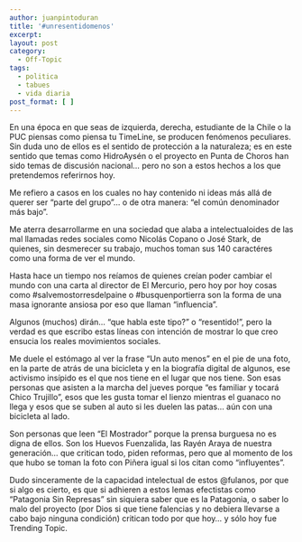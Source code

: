 ```yaml
---
author: juanpintoduran
title: '#unresentidomenos'
excerpt:
layout: post
category:
  - Off-Topic
tags:
  - politica
  - tabues
  - vida diaria
post_format: [ ]
---
```

En una época en que seas de izquierda, derecha, estudiante de la Chile o la PUC piensas como piensa tu TimeLine, se producen fenómenos peculiares. Sin duda uno de ellos es el sentido de protección a la naturaleza; es en este sentido que temas como HidroAysén o el proyecto en Punta de Choros han sido temas de discusión nacional… pero no son a estos hechos a los que pretendemos referirnos hoy.

Me refiero a casos en los cuales no hay contenido ni ideas más allá de querer ser “parte del grupo”… o de otra manera: “el común denominador más bajo”.

Me aterra desarrollarme en una sociedad que alaba a intelectualoides de las mal llamadas redes sociales como Nicolás Copano o José Stark, de quienes, sin desmerecer su trabajo, muchos toman sus 140 caractéres como una forma de ver el mundo.

Hasta hace un tiempo nos reíamos de quienes creían poder cambiar el mundo con una carta al director de El Mercurio, pero hoy por hoy cosas como #salvemostorresdelpaine o #busquenportierra son la forma de una masa ignorante ansiosa por eso que llaman “influencia”.

Algunos (muchos) dirán… “que habla este tipo?” o “resentido!”, pero la verdad es que escribo estas líneas con intención de mostrar lo que creo ensucia los reales movimientos sociales.

Me duele el estómago al ver la frase “Un auto menos” en el pie de una foto, en la parte de atrás de una bicicleta y en la biografía digital de algunos, ese activismo insípido es el que nos tiene en el lugar que nos tiene. Son esas personas que asisten a la marcha del jueves porque “es familiar y tocará Chico Trujillo”, esos que les gusta tomar el lienzo mientras el guanaco no llega y esos que se suben al auto si les duelen las patas… aún con una bicicleta al lado.

Son personas que leen “El Mostrador” porque la prensa burguesa no es digna de ellos. Son los Huevos Fuenzalida, las Rayén Araya de nuestra generación… que critican todo, piden reformas, pero que al momento de los que hubo se toman la foto con Piñera igual si los citan como “influyentes”.

Dudo sinceramente de la capacidad intelectual de estos @fulanos, por que si algo es cierto, es que si adhieren a estos lemas efectistas como “Patagonia Sin Represas” sin siquiera saber que es la Patagonia, o saber lo malo del proyecto (por Dios si que tiene falencias y no debiera llevarse a cabo bajo ninguna condición) critican todo por que hoy… y sólo hoy fue Trending Topic.

 